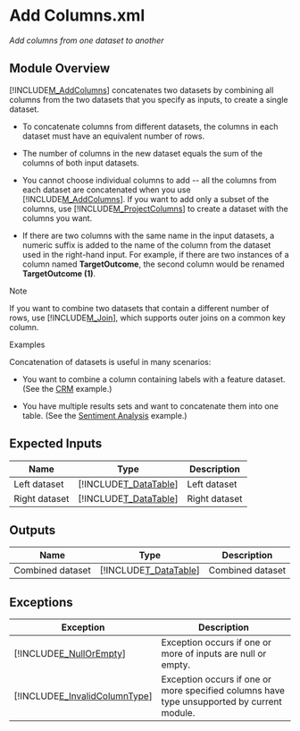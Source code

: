 # Add Columns.xml

*Add columns from one dataset to another*



## Module Overview
[!INCLUDE[M_AddColumns](Token\M_AddColumns.md)] concatenates two datasets by combining all columns from the two datasets that you specify as inputs, to create a single dataset.


-   To concatenate columns from different datasets, the columns in each dataset must have an equivalent number of rows.

-   The number of columns in the new dataset equals the sum of the columns of both input datasets.

-   You cannot choose individual columns to add \-\- all the columns from each dataset are concatenated when you use [!INCLUDE[M_AddColumns](Token\M_AddColumns.md)]. If you want to add only a subset of the columns, use [!INCLUDE[M_ProjectColumns](Token\M_ProjectColumns.md)] to create a dataset with the columns you want.

-   If there are two columns with the same name in the input datasets, a numeric suffix is added to the name of the column from the dataset used in the right\-hand input. For example, if there are two instances of a column named **TargetOutcome**, the second column would be renamed **TargetOutcome (1)**.

> [!NOTE]
> If you want to combine two datasets that contain a different number of rows, use [!INCLUDE[M_Join](Token\M_Join.md)], which supports outer joins on a common key column.

Examples

Concatenation of datasets is useful in many scenarios:


-   You want to combine a column containing labels with a feature dataset. (See the [CRM](http://azure.microsoft.com/en-us/documentation/services/machine-learning/models/) example.)

-   You have multiple results sets and want to concatenate them into one table. (See the [Sentiment Analysis](http://azure.microsoft.com/en-us/documentation/services/machine-learning/models/) example.)


## Expected Inputs


|Name|Type|Description|
|--------|--------|---------------|
|Left dataset|[!INCLUDE[T_DataTable](Token\T_DataTable.md)]|Left dataset|
|Right dataset|[!INCLUDE[T_DataTable](Token\T_DataTable.md)]|Right dataset|


## Outputs


|Name|Type|Description|
|--------|--------|---------------|
|Combined dataset|[!INCLUDE[T_DataTable](Token\T_DataTable.md)]|Combined dataset|


## Exceptions


|Exception|Description|
|-------------|---------------|
|[!INCLUDE[E_NullOrEmpty](Token\E_NullOrEmpty.md)]|Exception occurs if one or more of inputs are null or empty.|
|[!INCLUDE[E_InvalidColumnType](Token\E_InvalidColumnType.md)]|Exception occurs if one or more specified columns have type unsupported by current module.|

</br>
</br>
